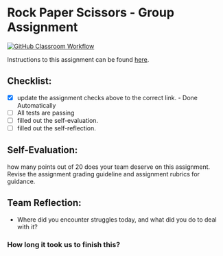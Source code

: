 Rock Paper Scissors - Group Assignment
===================================
[![GitHub Classroom Workflow](https://s///github.com/IT3049C-Students/3-rock-paper-scissors-daltonco/actions/workflows/classroom.yml/badge.svg)](https://s///github.com/IT3049C-Students/3-rock-paper-scissors-daltonco/actions/workflows/classroom.yml)

Instructions to this assignment can be found [here](https://it3049c.github.io/Material/Assignments/3.Rock_Paper_Scissors/).

## Checklist:
- [x] update the assignment checks above to the correct link. - Done Automatically
- [ ] All tests are passing
- [ ] filled out the self-evaluation.
- [ ] filled out the self-reflection.

## Self-Evaluation: 
how many points out of 20 does your team deserve on this assignment. Revise the assignment grading guideline and assignment rubrics for guidance.

## Team Reflection:
- Where did you encounter struggles today, and what did you do to deal with it?


### How long it took us to finish this?
